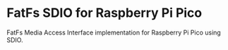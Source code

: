 # FatFs SDIO for Raspberry Pi Pico

FatFs Media Access Interface implementation for Raspberry Pi Pico using SDIO.